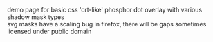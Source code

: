 demo page for basic css 'crt-like' phosphor dot overlay with various shadow mask types  
svg masks have a scaling bug in firefox, there will be gaps sometimes  
licensed under public domain
